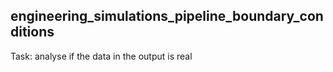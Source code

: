 ## engineering_simulations_pipeline_boundary_conditions

Task: analyse if the data in the output is real
